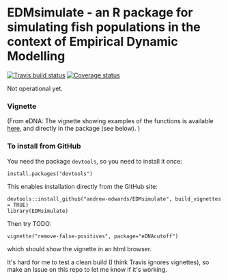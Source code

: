 # EDMsimulate - an R package for simulating fish populations in the context of Empirical Dynamic Modelling

<!-- badges: start -->
[![Travis build status](https://travis-ci.org/andrew-edwards/EDMsimulate.svg?branch=master)](https://travis-ci.org/andrew-edwards/EDMsimulate)
[![Coverage status](https://codecov.io/gh/andrew-edwards/EDMsimulate/branch/master/graph/badge.svg)](https://codecov.io/github/andrew-edwards/EDMsimulate?branch=master)
<!-- badges: end -->

Not operational yet.

### Vignette

(From eDNA:
The vignette showing examples of the functions is available [here](http://htmlpreview.github.io/?https://github.com/andrew-edwards/EDMsimulate/blob/master/doc/salmon_sim.html), and directly in the package (see below).
)

### To install from GitHub

You need the package `devtools`, so you need to install it once:
```
install.packages("devtools")
```

This enables installation directly from the GitHub site:

```
devtools::install_github("andrew-edwards/EDMsimulate", build_vignettes = TRUE)
library(EDMsimulate)
```

Then try TODO:

```
vignette("remove-false-positives", package="eDNAcutoff")
```

which should show the vignette in an html browser.

It's hard for me to test a clean build (I think Travis ignores vignettes), so make an Issue on this repo to let me know if it's working. 
